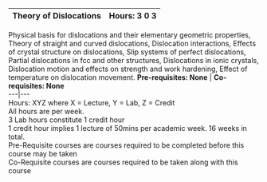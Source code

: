 **Theory of Dislocations** | **Hours: 3 0 3**  
---|---  
Physical basis for dislocations and their elementary geometric properties, Theory of straight and curved dislocations, Dislocation interactions, Effects of crystal structure on dislocations, Slip systems of perfect dislocations, Partial dislocations in fcc and other structures, Dislocations in ionic crystals, Dislocation motion and effects on strength and work hardening, Effect of temperature on dislocation movement.
**Pre-requisites: None** | **Co-requisites: None**  
---|---  
Hours: XYZ where X = Lecture, Y = Lab, Z = Credit  
All hours are per week.  
3 Lab hours constitute 1 credit hour  
1 credit hour implies 1 lecture of 50mins per academic week. 16 weeks in total.  
Pre-Requisite courses are courses required to be completed before this course may be taken  
Co-Requisite courses are courses required to be taken along with this course
